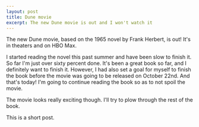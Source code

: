 ```yaml
---
layout: post
title: Dune movie
excerpt: The new Dune movie is out and I won't watch it
---
```


The new Dune movie, based on the 1965 novel by Frank Herbert, is out! It's in theaters and on HBO Max.

I started reading the novel this past summer and have been slow to finish it. So far I'm just over sixty percent done. It's been a great book so far, and I definitely want to finish it. However, I had also set a goal for myself to finish the book before the movie was going to be released on October 22nd. And that's today! I'm going to continue reading the book so as to not spoil the movie.

The movie looks really exciting though. I'll try to plow through the rest of the book.

This is a short post.
